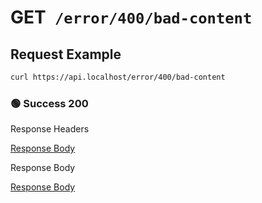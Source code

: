 # <span class="method-get">GET</span>` /error/400/bad-content`

## Request Example

```bash
curl https://api.localhost/error/400/bad-content
```

<!-- tabs:start -->

### **🟢 Success 200**

<div class="code-title auto-refresh">Response Headers</div>

[Response Body](./get-400-bad-content/200-response-header.txt ':include :type=code')

<div class="code-title auto-refresh">Response Body</div>

[Response Body](./get-400-bad-content/200-response-body.txt ':include :type=code')

<!-- tabs:end -->
